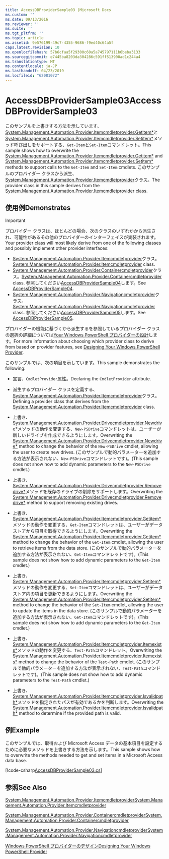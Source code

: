 ```yaml
---
title: AccessDBProviderSample03 |Microsoft Docs
ms.custom: ''
ms.date: 09/13/2016
ms.reviewer: ''
ms.suite: ''
ms.tgt_pltfrm: ''
ms.topic: article
ms.assetid: 9e576199-49c7-4355-9686-f9ed40c64a5f
caps.latest.revision: 10
ms.openlocfilehash: 57b6cfaa5f29300c60a5a745797111b6beba3133
ms.sourcegitcommit: e7445ba8203da304286c591ff513900ad1c244a4
ms.translationtype: MT
ms.contentlocale: ja-JP
ms.lasthandoff: 04/23/2019
ms.locfileid: "62081072"
---
```

# <a name="accessdbprovidersample03"></a><span data-ttu-id="e0caf-102">AccessDBProviderSample03</span><span class="sxs-lookup"><span data-stu-id="e0caf-102">AccessDBProviderSample03</span></span>

<span data-ttu-id="e0caf-103">このサンプルを上書きする方法を示しています、 [System.Management.Automation.Provider.Itemcmdletprovider.Getitem\*](/dotnet/api/System.Management.Automation.Provider.ItemCmdletProvider.GetItem)と[System.Management.Automation.Provider.Itemcmdletprovider.Setitem\*](/dotnet/api/System.Management.Automation.Provider.ItemCmdletProvider.SetItem)メソッド呼び出しをサポートする、`Get-Item`と`Set-Item`コマンドレット。</span><span class="sxs-lookup"><span data-stu-id="e0caf-103">This sample shows how to overwrite the [System.Management.Automation.Provider.Itemcmdletprovider.Getitem\*](/dotnet/api/System.Management.Automation.Provider.ItemCmdletProvider.GetItem) and [System.Management.Automation.Provider.Itemcmdletprovider.Setitem\*](/dotnet/api/System.Management.Automation.Provider.ItemCmdletProvider.SetItem) methods to support calls to the `Get-Item` and `Set-Item` cmdlets.</span></span> <span data-ttu-id="e0caf-104">このサンプルのプロバイダー クラスから派生、 [System.Management.Automation.Provider.Itemcmdletprovider](/dotnet/api/System.Management.Automation.Provider.ItemCmdletProvider)クラス。</span><span class="sxs-lookup"><span data-stu-id="e0caf-104">The provider class in this sample derives from the [System.Management.Automation.Provider.Itemcmdletprovider](/dotnet/api/System.Management.Automation.Provider.ItemCmdletProvider) class.</span></span>

## <a name="demonstrates"></a><span data-ttu-id="e0caf-105">使用例</span><span class="sxs-lookup"><span data-stu-id="e0caf-105">Demonstrates</span></span>

> [!IMPORTANT]
> <span data-ttu-id="e0caf-106">プロバイダー クラスは、ほとんどの場合、次のクラスのいずれかから派生され、可能性があるその他のプロバイダーのインターフェイスが実装されます。</span><span class="sxs-lookup"><span data-stu-id="e0caf-106">Your provider class will most likely derive from one of the following classes and possibly implement other provider interfaces:</span></span>
>
> -   <span data-ttu-id="e0caf-107">[System.Management.Automation.Provider.Itemcmdletprovider](/dotnet/api/System.Management.Automation.Provider.ItemCmdletProvider)クラス。</span><span class="sxs-lookup"><span data-stu-id="e0caf-107">[System.Management.Automation.Provider.Itemcmdletprovider](/dotnet/api/System.Management.Automation.Provider.ItemCmdletProvider) class.</span></span>
> -   <span data-ttu-id="e0caf-108">[System.Management.Automation.Provider.Containercmdletprovider](/dotnet/api/System.Management.Automation.Provider.ContainerCmdletProvider)クラス。</span><span class="sxs-lookup"><span data-stu-id="e0caf-108">[System.Management.Automation.Provider.Containercmdletprovider](/dotnet/api/System.Management.Automation.Provider.ContainerCmdletProvider) class.</span></span> <span data-ttu-id="e0caf-109">参照してください[AccessDBProviderSample04](./accessdbprovidersample04.md)します。</span><span class="sxs-lookup"><span data-stu-id="e0caf-109">See [AccessDBProviderSample04](./accessdbprovidersample04.md).</span></span>
> -   <span data-ttu-id="e0caf-110">[System.Management.Automation.Provider.Navigationcmdletprovider](/dotnet/api/System.Management.Automation.Provider.NavigationCmdletProvider)クラス。</span><span class="sxs-lookup"><span data-stu-id="e0caf-110">[System.Management.Automation.Provider.Navigationcmdletprovider](/dotnet/api/System.Management.Automation.Provider.NavigationCmdletProvider) class.</span></span> <span data-ttu-id="e0caf-111">参照してください[AccessDBProviderSample05](./accessdbprovidersample05.md)します。</span><span class="sxs-lookup"><span data-stu-id="e0caf-111">See [AccessDBProviderSample05](./accessdbprovidersample05.md).</span></span>
>
> <span data-ttu-id="e0caf-112">プロバイダーの機能に基づくから派生するを参照しているプロバイダー クラスの選択の詳細については[Your Windows PowerShell プロバイダーの設計](./provider-types.md)します。</span><span class="sxs-lookup"><span data-stu-id="e0caf-112">For more information about choosing which provider class to derive from based on provider features, see [Designing Your Windows PowerShell Provider](./provider-types.md).</span></span>

<span data-ttu-id="e0caf-113">このサンプルでは、次の項目を示しています。</span><span class="sxs-lookup"><span data-stu-id="e0caf-113">This sample demonstrates the following:</span></span>

- <span data-ttu-id="e0caf-114">宣言、`CmdletProvider`属性。</span><span class="sxs-lookup"><span data-stu-id="e0caf-114">Declaring the `CmdletProvider` attribute.</span></span>

- <span data-ttu-id="e0caf-115">派生するプロバイダー クラスを定義する、 [System.Management.Automation.Provider.Itemcmdletprovider](/dotnet/api/System.Management.Automation.Provider.ItemCmdletProvider)クラス。</span><span class="sxs-lookup"><span data-stu-id="e0caf-115">Defining a provider class that derives from the [System.Management.Automation.Provider.Itemcmdletprovider](/dotnet/api/System.Management.Automation.Provider.ItemCmdletProvider) class.</span></span>

- <span data-ttu-id="e0caf-116">上書き、 [System.Management.Automation.Provider.Drivecmdletprovider.Newdrive\*](/dotnet/api/System.Management.Automation.Provider.DriveCmdletProvider.NewDrive)メソッドの動作を変更する、`New-PSDrive`コマンドレットは、ユーザーが新しいドライブを作成できるようにします。</span><span class="sxs-lookup"><span data-stu-id="e0caf-116">Overwriting the [System.Management.Automation.Provider.Drivecmdletprovider.Newdrive\*](/dotnet/api/System.Management.Automation.Provider.DriveCmdletProvider.NewDrive) method to change the behavior of the `New-PSDrive` cmdlet, allowing the user to create new drives.</span></span> <span data-ttu-id="e0caf-117">(このサンプルで動的パラメーターを追加する方法が表示されない、`New-PSDrive`コマンドレットです)。</span><span class="sxs-lookup"><span data-stu-id="e0caf-117">(This sample does not show how to add dynamic parameters to the `New-PSDrive` cmdlet.)</span></span>

- <span data-ttu-id="e0caf-118">上書き、 [System.Management.Automation.Provider.Drivecmdletprovider.Removedrive\*](/dotnet/api/System.Management.Automation.Provider.DriveCmdletProvider.RemoveDrive)メソッドを既存のドライブの削除をサポートします。</span><span class="sxs-lookup"><span data-stu-id="e0caf-118">Overwriting the [System.Management.Automation.Provider.Drivecmdletprovider.Removedrive\*](/dotnet/api/System.Management.Automation.Provider.DriveCmdletProvider.RemoveDrive) method to support removing existing drives.</span></span>

- <span data-ttu-id="e0caf-119">上書き、 [System.Management.Automation.Provider.Itemcmdletprovider.Getitem\*](/dotnet/api/System.Management.Automation.Provider.ItemCmdletProvider.GetItem)メソッドの動作を変更する、`Get-Item`コマンドレットは、ユーザーがデータ ストアから項目を取得できるようにします。</span><span class="sxs-lookup"><span data-stu-id="e0caf-119">Overwriting the [System.Management.Automation.Provider.Itemcmdletprovider.Getitem\*](/dotnet/api/System.Management.Automation.Provider.ItemCmdletProvider.GetItem) method to change the behavior of the `Get-Item` cmdlet, allowing the user to retrieve items from the data store.</span></span> <span data-ttu-id="e0caf-120">(このサンプルで動的パラメーターを追加する方法が表示されない、`Get-Item`コマンドレットです)。</span><span class="sxs-lookup"><span data-stu-id="e0caf-120">(This sample does not show how to add dynamic parameters to the `Get-Item` cmdlet.)</span></span>

- <span data-ttu-id="e0caf-121">上書き、 [System.Management.Automation.Provider.Itemcmdletprovider.Setitem\*](/dotnet/api/System.Management.Automation.Provider.ItemCmdletProvider.SetItem)メソッドの動作を変更する、`Set-Item`コマンドレットは、ユーザーがデータ ストア内の項目を更新できるようにします。</span><span class="sxs-lookup"><span data-stu-id="e0caf-121">Overwriting the [System.Management.Automation.Provider.Itemcmdletprovider.Setitem\*](/dotnet/api/System.Management.Automation.Provider.ItemCmdletProvider.SetItem) method to change the behavior of the `Set-Item` cmdlet, allowing the user to update the items in the data store.</span></span> <span data-ttu-id="e0caf-122">(このサンプルで動的パラメーターを追加する方法が表示されない、`Get-Item`コマンドレットです)。</span><span class="sxs-lookup"><span data-stu-id="e0caf-122">(This sample does not show how to add dynamic parameters to the `Get-Item` cmdlet.)</span></span>

- <span data-ttu-id="e0caf-123">上書き、 [System.Management.Automation.Provider.Itemcmdletprovider.Itemexists\*](/dotnet/api/System.Management.Automation.Provider.ItemCmdletProvider.ItemExists)メソッドの動作を変更する、`Test-Path`コマンドレット。</span><span class="sxs-lookup"><span data-stu-id="e0caf-123">Overwriting the [System.Management.Automation.Provider.Itemcmdletprovider.Itemexists\*](/dotnet/api/System.Management.Automation.Provider.ItemCmdletProvider.ItemExists) method to change the behavior of the `Test-Path` cmdlet.</span></span> <span data-ttu-id="e0caf-124">(このサンプルで動的パラメーターを追加する方法が表示されない、`Test-Path`コマンドレットです)。</span><span class="sxs-lookup"><span data-stu-id="e0caf-124">(This sample does not show how to add dynamic parameters to the `Test-Path` cmdlet.)</span></span>

- <span data-ttu-id="e0caf-125">上書き、 [System.Management.Automation.Provider.Itemcmdletprovider.Isvalidpath\*](/dotnet/api/System.Management.Automation.Provider.ItemCmdletProvider.IsValidPath)メソッドを指定されたパスが有効であるかを判断します。</span><span class="sxs-lookup"><span data-stu-id="e0caf-125">Overwriting the [System.Management.Automation.Provider.Itemcmdletprovider.Isvalidpath\*](/dotnet/api/System.Management.Automation.Provider.ItemCmdletProvider.IsValidPath) method to determine if the provided path is valid.</span></span>

## <a name="example"></a><span data-ttu-id="e0caf-126">例</span><span class="sxs-lookup"><span data-stu-id="e0caf-126">Example</span></span>

<span data-ttu-id="e0caf-127">このサンプルでは、取得および Microsoft Access データの基本項目を設定するために必要なメソッドを上書きする方法を示します。</span><span class="sxs-lookup"><span data-stu-id="e0caf-127">This sample shows how to overwrite the methods needed to get and set items in a Microsoft Access data base.</span></span>

[!code-csharp[AccessDBProviderSample03.cs](../../powershell-sdk-samples/SDK-2.0/csharp/AccessDBProviderSample06/AccessDBProviderSample06.cs#L11-L976 "AccessDBProviderSample03.cs")]

## <a name="see-also"></a><span data-ttu-id="e0caf-128">参照</span><span class="sxs-lookup"><span data-stu-id="e0caf-128">See Also</span></span>

[<span data-ttu-id="e0caf-129">System.Management.Automation.Provider.Itemcmdletprovider</span><span class="sxs-lookup"><span data-stu-id="e0caf-129">System.Management.Automation.Provider.Itemcmdletprovider</span></span>](/dotnet/api/System.Management.Automation.Provider.ItemCmdletProvider)

[<span data-ttu-id="e0caf-130">System.Management.Automation.Provider.Containercmdletprovider</span><span class="sxs-lookup"><span data-stu-id="e0caf-130">System.Management.Automation.Provider.Containercmdletprovider</span></span>](/dotnet/api/System.Management.Automation.Provider.ContainerCmdletProvider)

[<span data-ttu-id="e0caf-131">System.Management.Automation.Provider.Navigationcmdletprovider</span><span class="sxs-lookup"><span data-stu-id="e0caf-131">System.Management.Automation.Provider.Navigationcmdletprovider</span></span>](/dotnet/api/System.Management.Automation.Provider.NavigationCmdletProvider)

[<span data-ttu-id="e0caf-132">Windows PowerShell プロバイダーのデザイン</span><span class="sxs-lookup"><span data-stu-id="e0caf-132">Designing Your Windows PowerShell Provider</span></span>](./provider-types.md)